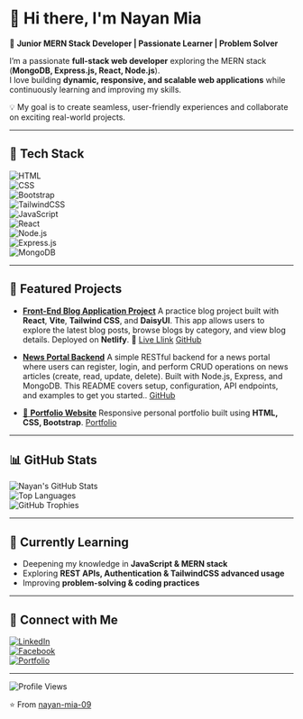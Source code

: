 # 👋 Hi there, I'm Nayan Mia  

🌟 **Junior MERN Stack Developer | Passionate Learner | Problem Solver**  

I’m a passionate **full-stack web developer** exploring the MERN stack (**MongoDB, Express.js, React, Node.js**).  
I love building **dynamic, responsive, and scalable web applications** while continuously learning and improving my skills.  

💡 My goal is to create seamless, user-friendly experiences and collaborate on exciting real-world projects.  

---

## 🔧 Tech Stack  

![HTML](https://img.shields.io/badge/HTML5-E34F26?style=for-the-badge&logo=html5&logoColor=white)  
![CSS](https://img.shields.io/badge/CSS3-1572B6?style=for-the-badge&logo=css3&logoColor=white)  
![Bootstrap](https://img.shields.io/badge/Bootstrap-563D7C?style=for-the-badge&logo=bootstrap&logoColor=white)  
![TailwindCSS](https://img.shields.io/badge/Tailwind_CSS-38B2AC?style=for-the-badge&logo=tailwind-css&logoColor=white)  
![JavaScript](https://img.shields.io/badge/JavaScript-F7DF1E?style=for-the-badge&logo=javascript&logoColor=black)  
![React](https://img.shields.io/badge/React-20232A?style=for-the-badge&logo=react&logoColor=61DAFB)  
![Node.js](https://img.shields.io/badge/Node.js-339933?style=for-the-badge&logo=node.js&logoColor=white)  
![Express.js](https://img.shields.io/badge/Express.js-000000?style=for-the-badge&logo=express&logoColor=white)  
![MongoDB](https://img.shields.io/badge/MongoDB-4EA94B?style=for-the-badge&logo=mongodb&logoColor=white)  

---

## 🚀 Featured Projects  

- [ **Front-End Blog Application Project**]([https://github.com/nayan-mia-09/blog-project](https://github.com/nayan-mia-09/blog-project))  
  A practice blog project built with **React**, **Vite**, **Tailwind CSS**, and **DaisyUI**. This app allows users to explore the latest blog posts, browse blogs by category, and view blog details. Deployed on **Netlify**. 🚀
  <a href="https://simple-blog-site-01.netlify.app/">Live Llink</a>
  <a href="https://github.com/nayan-mia-09/blog-project">GitHub</a>

- [ **News Portal Backend**]([https://github.com/nayan-mia-09/ecommerce-app](https://github.com/nayan-mia-09/News))  
  A simple RESTful backend for a news portal where users can register, login, and perform CRUD operations on news articles (create, read, update, delete). Built with Node.js, Express, and MongoDB. This README covers setup, configuration, API endpoints, and examples to get you started..
   <a href="https://github.com/nayan-mia-09/News">GitHub</a>

- [📑 **Portfolio Website**]([https://github.com/nayan-mia-09/portfolio](https://github.com/nayan-mia-09/personal-portfolio-v1))  
  Responsive personal portfolio built using **HTML, CSS, Bootstrap**.
  <a href="https://nayandev.netlify.app/">Portfolio</a>

---

## 📊 GitHub Stats  

![Nayan's GitHub Stats](https://github-readme-stats.vercel.app/api?username=nayan-mia-09&show_icons=true&theme=radical)  
![Top Languages](https://github-readme-stats.vercel.app/api/top-langs/?username=nayan-mia-09&layout=compact&theme=radical)  
![GitHub Trophies](https://github-profile-trophy.vercel.app/?username=nayan-mia-09&theme=radical&no-frame=true&margin-w=5)  

---

## 🌱 Currently Learning  
- Deepening my knowledge in **JavaScript & MERN stack**  
- Exploring **REST APIs, Authentication & TailwindCSS advanced usage**  
- Improving **problem-solving & coding practices**  

---

## 🤝 Connect with Me  

[![LinkedIn](https://img.shields.io/badge/LinkedIn-0077B5?style=for-the-badge&logo=linkedin&logoColor=white)](https://linkedin.com/in/nayanmia-dev)  
[![Facebook](https://img.shields.io/badge/Facebook-1877F2?style=for-the-badge&logo=facebook&logoColor=white)](https://facebook.com/nayanmia363)  
[![Portfolio](https://img.shields.io/badge/Portfolio-000000?style=for-the-badge&logo=netlify&logoColor=white)]([https://app.netlify.com/teams/nayan-mia-09/projects](https://nayandev.netlify.app/))  

---

![Profile Views](https://komarev.com/ghpvc/?username=nayan-mia-09&color=blue)  

⭐️ From [nayan-mia-09](https://github.com/nayan-mia-09)  
